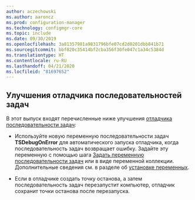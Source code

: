 ```yaml
---
author: aczechowski
ms.author: aaroncz
ms.prod: configuration-manager
ms.technology: configmgr-core
ms.topic: include
ms.date: 09/30/2019
ms.openlocfilehash: 3a81357981a9831796bfe07cd2d0201dbb841b71
ms.sourcegitcommit: bbf820c35414bf2cba356f30fe047c1a34c5384d
ms.translationtype: HT
ms.contentlocale: ru-RU
ms.lasthandoff: 04/21/2020
ms.locfileid: "81697652"
---
```

## <a name="improvements-to-task-sequence-debugger"></a><a name="bkmk_tsdebug"></a> Улучшения отладчика последовательностей задач

В этот выпуск входят перечисленные ниже улучшения [отладчика последовательности задач](../../../../../osd/deploy-use/debug-task-sequence.md):

- Используйте новую переменную последовательности задач **TSDebugOnError** для автоматического запуска отладчика, когда последовательность задач возвращает ошибку. Задайте эту переменную с помощью шага [Задать переменную последовательности задач](../../../../../osd/understand/task-sequence-steps.md#BKMK_SetTaskSequenceVariable) или в виде переменной коллекции.<!-- 5012536 --> Дополнительные сведения см. в разделе об [установке переменных](../../../../../osd/understand/using-task-sequence-variables.md#bkmk_set).

- Если в отладчике создать точку останова, а затем последовательность задач перезапустит компьютер, отладчик сохранит точки останова после перезапуска.<!-- 5012509 -->

